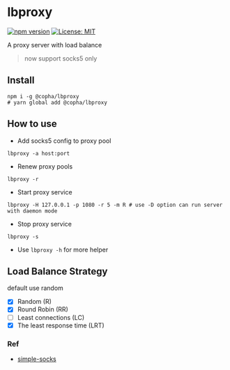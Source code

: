# lbproxy
[![npm version](https://badge.fury.io/js/@copha%2Flbproxy.svg)](https://badge.fury.io/js/@copha%2Flbproxy)
[![License: MIT](https://img.shields.io/badge/License-MIT-brightgreen.svg)](https://opensource.org/licenses/MIT)

A proxy server with load balance

> now support socks5 only

## Install
```
npm i -g @copha/lbproxy 
# yarn global add @copha/lbproxy
```

## How to use

* Add socks5 config to proxy pool
```
lbproxy -a host:port
```

- Renew proxy pools
```
lbproxy -r
```

- Start proxy service
```
lbproxy -H 127.0.0.1 -p 1080 -r 5 -m R # use -D option can run server with daemon mode
```

- Stop proxy service
```
lbproxy -s
```

-  Use `lbproxy -h` for more helper

## Load Balance Strategy
default use random

- [x] Random (R)
- [x] Round Robin (RR)
- [ ] Least connections (LC)
- [x] The least response time (LRT)

### Ref
* [simple-socks](https://github.com/brozeph/simple-socks)
